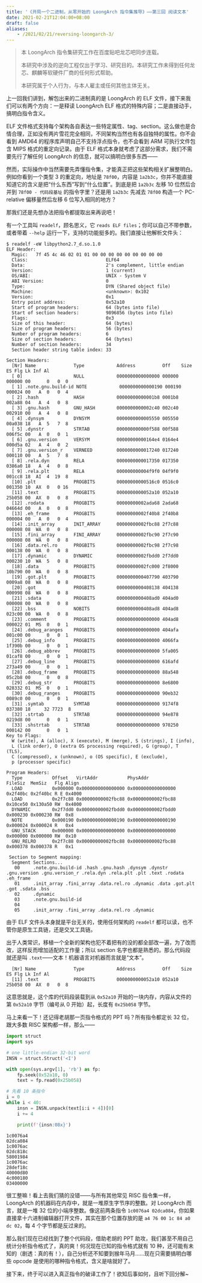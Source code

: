 ```yaml
---
title: '《开局一个二进制，从零开始的 LoongArch 指令集推导》——第三回 阅读文本'
date: 2021-02-21T12:04:00+08:00
draft: false
aliases:
    - /2021/02/21/reversing-loongarch-3/
---
```


> 本 LoongArch 指令集研究工作在百度贴吧龙芯吧同步连载。
>
> 本研究中涉及的逆向工程仅出于学习、研究目的。本研究工作未得到任何龙芯、麒麟等软硬件厂商的任何形式帮助。
>
> 本研究属于个人行为，与本人雇主或任何其他主体无关。

上一回我们讲到，解包出来的二进制真的是 LoongArch 的 ELF 文件，接下来我们可以有两个方向：一是释读 LoongArch ELF 格式的特殊内容；二是直接动手，搞明白指令含义。

ELF 文件格式支持每个架构各自表达一些特定属性、tag、section。这么做也是合情合理，正如没有两片雪花完全相同，不同架构当然也有各自独特的属性。你不会看到 AMD64 的程序库声明自己不支持浮点指令，也不会看到 ARM 可执行文件包含 MIPS 格式的重定向记录。由于 ELF 格式本身就考虑了这部分需求，我们不需要先行了解任何 LoongArch 的信息，就可以搞明白很多东西——

然而，实际操作中当然需要先弄懂指令集，才能真正把这些架构相关扩展整明白。例如你看到一个类型 3 的重定向，地址是 `78f00`，内容是 `1a2b3c`，你并不能直接知道它的含义是把“什么东西”写到“什么位置”。到底是把 `1a2b3c` 左移 10 位然后合并到 `78f00 - 代码段基址` 的指令字里？还是用 `1a2b3c` 先减去 `78f00` 构造一个 PC-relative 偏移量然后左移 6 位写入相同的地方？

那我们还是先想办法把指令都提取出来再说吧！

有一个工具叫 `readelf`，顾名思义，它 `reads ELF files`；你可以自己不带参数，或者带着 `--help` 运行一下，支持的功能挺多的。我们直接让他解析文件头：

```plain
$ readelf -eW libpython2.7_d.so.1.0
ELF Header:
  Magic:   7f 45 4c 46 02 01 01 00 00 00 00 00 00 00 00 00
  Class:                             ELF64
  Data:                              2's complement, little endian
  Version:                           1 (current)
  OS/ABI:                            UNIX - System V
  ABI Version:                       0
  Type:                              DYN (Shared object file)
  Machine:                           <unknown>: 0x102
  Version:                           0x1
  Entry point address:               0x52a10
  Start of program headers:          64 (bytes into file)
  Start of section headers:          9896856 (bytes into file)
  Flags:                             0x3
  Size of this header:               64 (bytes)
  Size of program headers:           56 (bytes)
  Number of program headers:         6
  Size of section headers:           64 (bytes)
  Number of section headers:         34
  Section header string table index: 33

Section Headers:
  [Nr] Name              Type            Address          Off    Size   ES Flg Lk Inf Al
  [ 0]                   NULL            0000000000000000 000000 000000 00      0   0  0
  [ 1] .note.gnu.build-id NOTE            0000000000000190 000190 000024 00   A  0   0  4
  [ 2] .hash             HASH            00000000000001b8 0001b8 002a88 04   A  4   0  8
  [ 3] .gnu.hash         GNU_HASH        0000000000002c40 002c40 002910 00   A  4   0  8
  [ 4] .dynsym           DYNSYM          0000000000005550 005550 00a038 18   A  5   7  8
  [ 5] .dynstr           STRTAB          000000000000f588 00f588 006f5c 00   A  0   0  1
  [ 6] .gnu.version      VERSYM          00000000000164e4 0164e4 000d5a 02   A  4   0  2
  [ 7] .gnu.version_r    VERNEED         0000000000017240 017240 000110 00   A  5   7  8
  [ 8] .rela.dyn         RELA            0000000000017350 017350 0386a0 18   A  4   0  8
  [ 9] .rela.plt         RELA            000000000004f9f0 04f9f0 001cc8 18  AI  4  19  8
  [10] .plt              PROGBITS        00000000000516c0 0516c0 001350 10  AX  0   0 16
  [11] .text             PROGBITS        0000000000052a10 052a10 25b058 00  AX  0   0  8
  [12] .rodata           PROGBITS        00000000002ada68 2ada68 04664d 00   A  0   0  8
  [13] .eh_frame         PROGBITS        00000000002f40b8 2f40b8 000004 00   A  0   0  4
  [14] .init_array       INIT_ARRAY      00000000002fbc88 2f7c88 000008 08  WA  0   0  8
  [15] .fini_array       FINI_ARRAY      00000000002fbc90 2f7c90 000008 08  WA  0   0  8
  [16] .data.rel.ro      PROGBITS        00000000002fbc98 2f7c98 000138 00  WA  0   0  8
  [17] .dynamic          DYNAMIC         00000000002fbdd0 2f7dd0 000230 10  WA  5   0  8
  [18] .data             PROGBITS        00000000002fc000 2f8000 10b790 00  WA  0   0  8
  [19] .got.plt          PROGBITS        0000000000407790 403790 0009a8 08  WA  0   0  8
  [20] .got              PROGBITS        0000000000408138 404138 000998 08  WA  0   0  8
  [21] .sdata            PROGBITS        0000000000408ad0 404ad0 000008 00  WA  0   0  8
  [22] .bss              NOBITS          0000000000408ad8 404ad8 023c00 00  WA  0   0  8
  [23] .comment          PROGBITS        0000000000000000 404ad8 000022 01  MS  0   0  1
  [24] .debug_aranges    PROGBITS        0000000000000000 404afa 001c00 00      0   0  1
  [25] .debug_info       PROGBITS        0000000000000000 4066fa 1f390b 00      0   0  1
  [26] .debug_abbrev     PROGBITS        0000000000000000 5fa005 01caf8 00      0   0  1
  [27] .debug_line       PROGBITS        0000000000000000 616afd 273a49 00      0   0  1
  [28] .debug_frame      PROGBITS        0000000000000000 88a548 05c2b8 00      0   0  8
  [29] .debug_str        PROGBITS        0000000000000000 8e6800 028332 01  MS  0   0  1
  [30] .debug_ranges     PROGBITS        0000000000000000 90eb32 0089c0 00      0   0  1
  [31] .symtab           SYMTAB          0000000000000000 9174f8 037380 18     32 7723  8
  [32] .strtab           STRTAB          0000000000000000 94e878 0219d8 00      0   0  1
  [33] .shstrtab         STRTAB          0000000000000000 970250 000142 00      0   0  1
Key to Flags:
  W (write), A (alloc), X (execute), M (merge), S (strings), I (info),
  L (link order), O (extra OS processing required), G (group), T (TLS),
  C (compressed), x (unknown), o (OS specific), E (exclude),
  p (processor specific)

Program Headers:
  Type           Offset   VirtAddr           PhysAddr           FileSiz  MemSiz   Flg Align
  LOAD           0x000000 0x0000000000000000 0x0000000000000000 0x2f40bc 0x2f40bc R E 0x4000
  LOAD           0x2f7c88 0x00000000002fbc88 0x00000000002fbc88 0x10ce50 0x130a50 RW  0x4000
  DYNAMIC        0x2f7dd0 0x00000000002fbdd0 0x00000000002fbdd0 0x000230 0x000230 RW  0x8
  NOTE           0x000190 0x0000000000000190 0x0000000000000190 0x000024 0x000024 R   0x4
  GNU_STACK      0x000000 0x0000000000000000 0x0000000000000000 0x000000 0x000000 RW  0x10
  GNU_RELRO      0x2f7c88 0x00000000002fbc88 0x00000000002fbc88 0x000378 0x000378 R   0x1

 Section to Segment mapping:
  Segment Sections...
   00     .note.gnu.build-id .hash .gnu.hash .dynsym .dynstr .gnu.version .gnu.version_r .rela.dyn .rela.plt .plt .text .rodata .eh_frame
   01     .init_array .fini_array .data.rel.ro .dynamic .data .got.plt .got .sdata .bss
   02     .dynamic
   03     .note.gnu.build-id
   04
   05     .init_array .fini_array .data.rel.ro .dynamic
```

由于 ELF 文件头本身就是平台无关的，使用任何架构的 `readelf` 都可以读，也不管你是原生工具链，还是交叉工具链。

出于人类常识，移植一个全新的架构也犯不着把有的没的都全部改一遍，为了改而改，这样反而增加适配的工作量；所以 section 名字也都是熟悉的。那么代码段就还是叫 `.text`——文本！机器语言对机器而言就是“文本”。

```plain
  [Nr] Name              Type            Address          Off    Size   ES Flg Lk Inf Al
  [11] .text             PROGBITS        0000000000052a10 052a10 25b058 00  AX  0   0  8
```

这意思就是，这个库的代码段装载到从 `0x52a10` 开始的一块内存，内容从文件的第 `0x52a10` 字节（编号从 0 开始）起，长度有 `0x25b058` 字节。

马上来看一下！还记得老胡那一页指令格式的 PPT 吗？所有指令都定长 32 位，跟大多数 RISC 架构都一样，那么——

```py
import struct
import sys

# one little-endian 32-bit word
INSN = struct.Struct('<I')

with open(sys.argv[1], 'rb') as fp:
    fp.seek(0x52a10, 0)
    text = fp.read(0x25b058)

# 先看 10 条指令
i = 0
while i < 40:
    insn = INSN.unpack(text[i:i + 4])[0]
    i += 4

    print(f'{insn:08x}')
```

```plain
1c0076a4
02dca084
1c0076ac
02dc818c
58001984
1c0076ac
28def18c
40000d80
4c000180
03400000
```

很工整嘛！看上去我们猜的没错——与所有其他常见 RISC 指令集一样，LoongArch 的机器码在内存中，就是一堆原生字节序的整数。对 LoongArch 而言，就是一堆 32 位的小端序整数。像这前两条指令 `1c0076a4 02dca084`，你如果直接拿十六进制编辑器打开文件，其实在那个位置存放的是 `a4 76 00 1c 84 a0 dc 02`，每 4 个字节都是反过来的。

那么我们现在已经找到了整个代码段，借助老胡的 PPT 助攻，我们甚至不用自己统计分析指令格式了，真的爽！何况现在已知的指令格式就有 10 种，还可能有未知的（剧透：真的有！），自己分析还不知要到猴年马月……现在只需要搞明白哪些 opcode 是使用的哪种指令格式，含义是啥就好了。

接下来，终于可以进入真正指令的破译工作了！欲知后事如何，且听下回分解~
